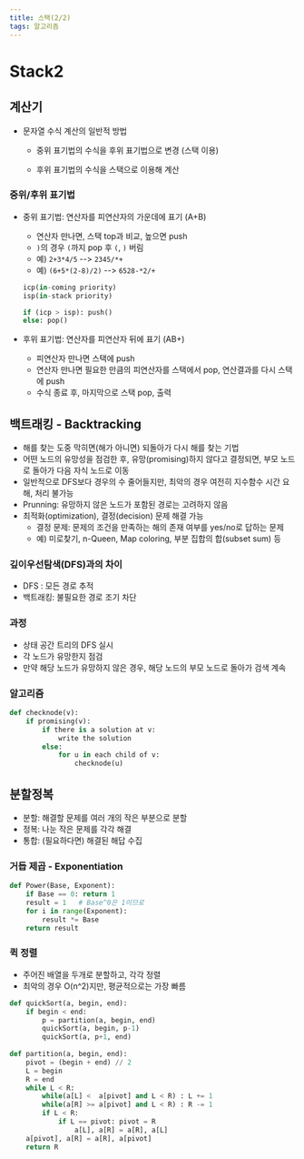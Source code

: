 ```yaml
---
title: 스택(2/2)
tags: 알고리즘
---
```




# Stack2

## 계산기

- 문자열 수식 계산의 일반적 방법

  - 중위 표기법의 수식을 후위 표기법으로 변경 (스택 이용)

  - 후위 표기법의 수식을 스택으로 이용해 계산

### 중위/후위 표기법

- 중위 표기법: 연산자를 피연산자의 가운데에 표기 (A+B)

  - 연산자 만나면, 스택 top과 비교, 높으면 push
  - `)`의 경우 `(`까지 pop 후 `(`, `)` 버림
  - 예) `2+3*4/5`  -->  `2345/*+`
  - 예) `(6+5*(2-8)/2)`  -->  `6528-*2/+`

  ```python
  icp(in-coming priority)
  isp(in-stack priority)
  
  if (icp > isp): push()
  else: pop()
  ```

  

- 후위 표기법: 연산자를 피연산자 뒤에 표기 (AB+)

  - 피연산자 만나면 스택에 push
  - 연산자 만나면 필요한 만큼의 피연산자를 스택에서 pop, 연산결과를 다시 스택에 push
  - 수식 종료 후, 마지막으로 스택 pop, 출력



## 백트래킹 - Backtracking

- 해를 찾는 도중 막히면(해가 아니면) 되돌아가 다시 해를 찾는 기법
- 어떤 노드의 유망성을 점검한 후, 유망(promising)하지 않다고 결정되면, 부모 노드로 돌아가 다음 자식 노드로 이동
- 일반적으로 DFS보다 경우의 수 줄어들지만, 최악의 경우 여전히 지수함수 시간 요해, 처리 불가능
- Prunning: 유망하지 않은 노드가 포함된 경로는 고려하지 않음
- 최적화(optimization), 결정(decision) 문제 해결 가능
  - 결정 문제: 문제의 조건을 만족하는 해의 존재 여부를 yes/no로 답하는 문제
  - 예) 미로찾기, n-Queen, Map coloring, 부분 집합의 합(subset sum) 등

### 깊이우선탐색(DFS)과의 차이

- DFS : 모든 경로 추적
- 백트래킹: 불필요한 경로 조기 차단

### 과정

- 상태 공간 트리의 DFS 실시
- 각 노드가 유망한지 점검
- 만약 해당 노드가 유망하지 않은 경우, 해당 노드의 부모 노드로 돌아가 검색 계속

### 알고리즘

```python
def checknode(v):
    if promising(v):
        if there is a solution at v:
            write the solution
        else:
            for u in each child of v:
                checknode(u)            
```





## 분할정복

- 분할: 해결할 문제를 여러 개의 작은 부분으로 분할
- 정복: 나눈 작은 문제를 각각 해결
- 통합: (필요하다면) 해결된 해답 수집

### 거듭 제곱 - Exponentiation

```python
def Power(Base, Exponent):
    if Base == 0: return 1
    result = 1   # Base^0은 1이므로
    for i in range(Exponent):
        result *= Base
    return result
```



### 퀵 정렬

- 주어진 배열을 두개로 분할하고, 각각 정렬
- 최악의 경우 O(n^2)지만, 평균적으로는 가장 빠름

```python
def quickSort(a, begin, end):
    if begin < end:
        p = partition(a, begin, end)
        quickSort(a, begin, p-1)
        quickSort(a, p+1, end)
        
def partition(a, begin, end):
    pivot = (begin + end) // 2
    L = begin
    R = end
    while L < R:
        while(a[L] <  a[pivot] and L < R) : L += 1
        while(a[R] >= a[pivot] and L < R) : R -= 1
        if L < R:
            if L == pivot: pivot = R
                a[L], a[R] = a[R], a[L]
    a[pivot], a[R] = a[R], a[pivot]
    return R
```

